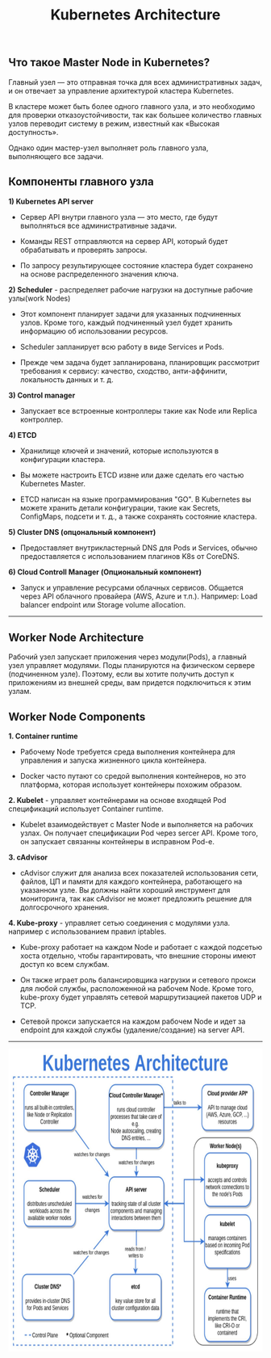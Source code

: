 <div align="center">
<H1>Kubernetes Architecture</H1>
</div>
<br>


## Что такоe Master Node in Kubernetes?

Главный узел — это отправная точка для всех административных задач, и он отвечает за управление архитектурой кластера Kubernetes.

В кластере может быть более одного главного узла, и это необходимо для проверки отказоустойчивости, так как большее количество главных узлов переводит систему в режим, известный как «Высокая доступность».

Однако один мастер-узел выполняет роль главного узла, выполняющего все задачи.


## Компоненты главного узла

**1) Kubernetes API server**

- Сервер API внутри главного узла — это место, где будут выполняться все административные задачи.

- Команды REST отправляются на сервер API, который будет обрабатывать и проверять запросы.

- По запросу результирующее состояние кластера будет сохранено на основе распределенного значения ключа.

**2) Scheduler** - распределяет рабочие нагрузки на доступные рабочие узлы(work Nodes)

- Этот компонент планирует задачи для указанных подчиненных узлов. Кроме того, каждый подчиненный узел будет хранить информацию об использовании ресурсов.

- Scheduler запланирует всю работу в виде Services и Pods.

- Прежде чем задача будет запланирована, планировщик рассмотрит требования к сервису: качество, сходство, анти-аффинити, локальность данных и т. д.

**3) Control manager**

- Запускает все встроенные контроллеры такие как Node или Replica контроллер.  

**4) ETCD**

- Хранилище ключей и значений, которые используются в конфигурации кластера.

- Вы можете настроить ETCD извне или даже сделать его частью Kubernetes Master.

- ETCD написан на языке программирования "GO". В Kubernetes вы можете хранить детали конфигурации, такие как Secrets, ConfigMaps, подсети и т. д., а также сохранять состояние кластера.

**5) Cluster DNS (опцональный компонент)**

- Предоставляет внутрикластерный DNS для Pods и Services, обычно предоставляется с использованием плагинов K8s от CoreDNS.

**6) Cloud Controll Manager (Опциональный компонент)**

- Запуск и управление ресурсами облачных сервисов. Общается через API облачного провайера (AWS, Azure и т.п.). 
Например: Load balancer endpoint или Storage volume allocation.

---

## Worker Node Architecture

Рабочий узел запускает приложения через модули(Pods), а главный узел управляет модулями. Поды планируются на физическом сервере (подчиненном узле). Поэтому, если вы хотите получить доступ к приложениям из внешней среды, вам придется подключиться к этим узлам.


## Worker Node Components

**1. Container runtime**

- Рабочему Node требуется среда выполнения контейнера для управления и запуска жизненного цикла контейнера.

- Docker часто путают со средой выполнения контейнеров, но это платформа, которая использует контейнеры похожим образом.

**2. Kubelet** - управляет контейнерами на основе входящей Pod спецификаций использует Container runtime.  

- Kubelet взаимодействует с Master Node и выполняется на рабочих узлах. Он получает спецификации Pod через sercer API. Кроме того, он запускает связанны контейнеры в исправном Pod-e.

**3. cAdvisor**

- cAdvisor служит для анализа всех показателей использования сети, файлов, ЦП и памяти для каждого контейнера, работающего на указанном узле. Вы должны найти хороший инструмент для мониторинга, так как cAdvisor не может предложить решение для долгосрочного хранения.

**4. Kube-proxy** - управляет сетью соединения с модулями узла. например с использованием правил  iptables.

- Kube-proxy работает на каждом Node и работает с каждой подсетью хоста отдельно, чтобы гарантировать, что внешние стороны имеют доступ ко всем службам.

- Он также играет роль балансировщика нагрузки и сетевого прокси для любой службы, расположенной на рабочем Node. Кроме того, kube-proxy будет управлять сетевой маршрутизацией пакетов UDP и TCP.

- Сетевой прокси запускается на каждом рабочем Node и идет за endpoint для каждой службы (удаление/создание) на server API.

____________________________


<img src="https://github.com/AYaskuld/Kubernetes/blob/7bf9d4e66ea6a87e2daf8933c157605c0b945648/images/architecture.jpg" width="800" height="600" >

